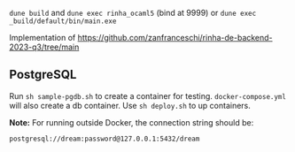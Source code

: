 `dune build` and 
`dune exec rinha_ocaml5` (bind at 9999) or `dune exec _build/default/bin/main.exe`

Implementation of https://github.com/zanfranceschi/rinha-de-backend-2023-q3/tree/main

## PostgreSQL

Run `sh sample-pgdb.sh` to create a container for testing.
`docker-compose.yml` will also create a db container. Use `sh deploy.sh` to up containers.

**Note:** For running outside Docker, the connection string should be:
```
postgresql://dream:password@127.0.0.1:5432/dream
```
